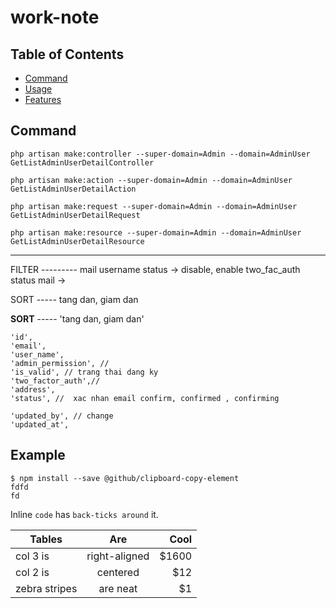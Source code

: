 # work-note

## Table of Contents
- [Command](#command)
- [Usage](#usage)
- [Features](#features)


## Command
```
php artisan make:controller --super-domain=Admin --domain=AdminUser GetListAdminUserDetailController
```
```
php artisan make:action --super-domain=Admin --domain=AdminUser GetListAdminUserDetailAction
```
```
php artisan make:request --super-domain=Admin --domain=AdminUser GetListAdminUserDetailRequest 
```
```
php artisan make:resource --super-domain=Admin --domain=AdminUser GetListAdminUserDetailResource
```



-----



FILTER ---------
mail
username
status  -> disable, enable
two_fac_auth
status mail -> 

SORT -----
tang dan, giam dan


**SORT** -----
'tang dan, giam dan'


    'id',
    'email',
    'user_name',
    'admin_permission', //
    'is_valid', // trang thai dang ky
    'two_factor_auth',//
    'address',
    'status', //  xac nhan email confirm, confirmed , confirming

    'updated_by', // change
    'updated_at',






## Example



```
$ npm install --save @github/clipboard-copy-element
fdfd
fd
```

Inline `code` has `back-ticks around` it.

| Tables        |      Are      |  Cool |
| ------------- | :-----------: | ----: |
| col 3 is      | right-aligned | $1600 |
| col 2 is      |   centered    |   $12 |
| zebra stripes |   are neat    |    $1 |

